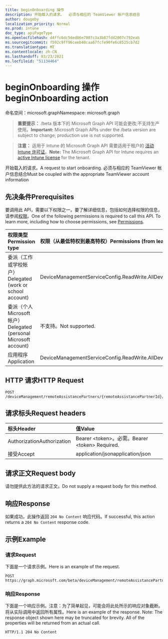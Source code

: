 ```yaml
---
title: beginOnboarding 操作
description: 开始载入的请求。  必须与相应的 TeamViewer 帐户信息结合
author: dougeby
localization_priority: Normal
ms.prod: intune
doc_type: apiPageType
ms.openlocfilehash: d4ffc6dc5ded86e7007c3a3b87fdd2007c792eab
ms.sourcegitcommit: f592c9ff96ceeb40caa67fcfe90fe6c8525cb7d2
ms.translationtype: MT
ms.contentlocale: zh-CN
ms.lasthandoff: 03/23/2021
ms.locfileid: "51134464"
---
```

# <a name="beginonboarding-action"></a><span data-ttu-id="dbf3f-104">beginOnboarding 操作</span><span class="sxs-lookup"><span data-stu-id="dbf3f-104">beginOnboarding action</span></span>

<span data-ttu-id="dbf3f-105">命名空间：microsoft.graph</span><span class="sxs-lookup"><span data-stu-id="dbf3f-105">Namespace: microsoft.graph</span></span>

> <span data-ttu-id="dbf3f-106">**重要提示：** /beta 版本下的 Microsoft Graph API 可能会更改;不支持生产使用。</span><span class="sxs-lookup"><span data-stu-id="dbf3f-106">**Important:** Microsoft Graph APIs under the /beta version are subject to change; production use is not supported.</span></span>

> <span data-ttu-id="dbf3f-107">**注意：** 适用于 Intune 的 Microsoft Graph API 需要适用于租户的 [活动 Intune 许可证](https://go.microsoft.com/fwlink/?linkid=839381)。</span><span class="sxs-lookup"><span data-stu-id="dbf3f-107">**Note:** The Microsoft Graph API for Intune requires an [active Intune license](https://go.microsoft.com/fwlink/?linkid=839381) for the tenant.</span></span>

<span data-ttu-id="dbf3f-108">开始载入的请求。</span><span class="sxs-lookup"><span data-stu-id="dbf3f-108">A request to start onboarding.</span></span>  <span data-ttu-id="dbf3f-109">必须与相应的 TeamViewer 帐户信息结合</span><span class="sxs-lookup"><span data-stu-id="dbf3f-109">Must be coupled with the appropriate TeamViewer account information</span></span>

## <a name="prerequisites"></a><span data-ttu-id="dbf3f-110">先决条件</span><span class="sxs-lookup"><span data-stu-id="dbf3f-110">Prerequisites</span></span>
<span data-ttu-id="dbf3f-p103">要调用此 API，需要以下权限之一。要了解详细信息，包括如何选择权限的信息，请参阅[权限](/graph/permissions-reference)。</span><span class="sxs-lookup"><span data-stu-id="dbf3f-p103">One of the following permissions is required to call this API. To learn more, including how to choose permissions, see [Permissions](/graph/permissions-reference).</span></span>

|<span data-ttu-id="dbf3f-113">权限类型</span><span class="sxs-lookup"><span data-stu-id="dbf3f-113">Permission type</span></span>|<span data-ttu-id="dbf3f-114">权限（从最低特权到最高特权）</span><span class="sxs-lookup"><span data-stu-id="dbf3f-114">Permissions (from least to most privileged)</span></span>|
|:---|:---|
|<span data-ttu-id="dbf3f-115">委派（工作或学校帐户）</span><span class="sxs-lookup"><span data-stu-id="dbf3f-115">Delegated (work or school account)</span></span>|<span data-ttu-id="dbf3f-116">DeviceManagementServiceConfig.ReadWrite.All</span><span class="sxs-lookup"><span data-stu-id="dbf3f-116">DeviceManagementServiceConfig.ReadWrite.All</span></span>|
|<span data-ttu-id="dbf3f-117">委派（个人 Microsoft 帐户）</span><span class="sxs-lookup"><span data-stu-id="dbf3f-117">Delegated (personal Microsoft account)</span></span>|<span data-ttu-id="dbf3f-118">不支持。</span><span class="sxs-lookup"><span data-stu-id="dbf3f-118">Not supported.</span></span>|
|<span data-ttu-id="dbf3f-119">应用程序</span><span class="sxs-lookup"><span data-stu-id="dbf3f-119">Application</span></span>|<span data-ttu-id="dbf3f-120">DeviceManagementServiceConfig.ReadWrite.All</span><span class="sxs-lookup"><span data-stu-id="dbf3f-120">DeviceManagementServiceConfig.ReadWrite.All</span></span>|

## <a name="http-request"></a><span data-ttu-id="dbf3f-121">HTTP 请求</span><span class="sxs-lookup"><span data-stu-id="dbf3f-121">HTTP Request</span></span>
<!-- {
  "blockType": "ignored"
}
-->
``` http
POST /deviceManagement/remoteAssistancePartners/{remoteAssistancePartnerId}/beginOnboarding
```

## <a name="request-headers"></a><span data-ttu-id="dbf3f-122">请求标头</span><span class="sxs-lookup"><span data-stu-id="dbf3f-122">Request headers</span></span>
|<span data-ttu-id="dbf3f-123">标头</span><span class="sxs-lookup"><span data-stu-id="dbf3f-123">Header</span></span>|<span data-ttu-id="dbf3f-124">值</span><span class="sxs-lookup"><span data-stu-id="dbf3f-124">Value</span></span>|
|:---|:---|
|<span data-ttu-id="dbf3f-125">Authorization</span><span class="sxs-lookup"><span data-stu-id="dbf3f-125">Authorization</span></span>|<span data-ttu-id="dbf3f-126">Bearer &lt;token&gt;。必需。</span><span class="sxs-lookup"><span data-stu-id="dbf3f-126">Bearer &lt;token&gt; Required.</span></span>|
|<span data-ttu-id="dbf3f-127">接受</span><span class="sxs-lookup"><span data-stu-id="dbf3f-127">Accept</span></span>|<span data-ttu-id="dbf3f-128">application/json</span><span class="sxs-lookup"><span data-stu-id="dbf3f-128">application/json</span></span>|

## <a name="request-body"></a><span data-ttu-id="dbf3f-129">请求正文</span><span class="sxs-lookup"><span data-stu-id="dbf3f-129">Request body</span></span>
<span data-ttu-id="dbf3f-130">请勿提供此方法的请求正文。</span><span class="sxs-lookup"><span data-stu-id="dbf3f-130">Do not supply a request body for this method.</span></span>

## <a name="response"></a><span data-ttu-id="dbf3f-131">响应</span><span class="sxs-lookup"><span data-stu-id="dbf3f-131">Response</span></span>
<span data-ttu-id="dbf3f-132">如果成功，此操作返回 `204 No Content` 响应代码。</span><span class="sxs-lookup"><span data-stu-id="dbf3f-132">If successful, this action returns a `204 No Content` response code.</span></span>

## <a name="example"></a><span data-ttu-id="dbf3f-133">示例</span><span class="sxs-lookup"><span data-stu-id="dbf3f-133">Example</span></span>

### <a name="request"></a><span data-ttu-id="dbf3f-134">请求</span><span class="sxs-lookup"><span data-stu-id="dbf3f-134">Request</span></span>
<span data-ttu-id="dbf3f-135">下面是一个请求示例。</span><span class="sxs-lookup"><span data-stu-id="dbf3f-135">Here is an example of the request.</span></span>
``` http
POST https://graph.microsoft.com/beta/deviceManagement/remoteAssistancePartners/{remoteAssistancePartnerId}/beginOnboarding
```

### <a name="response"></a><span data-ttu-id="dbf3f-136">响应</span><span class="sxs-lookup"><span data-stu-id="dbf3f-136">Response</span></span>
<span data-ttu-id="dbf3f-p104">下面是一个响应示例。注意：为了简单起见，可能会将此处所示的响应对象截断。将从实际调用中返回所有属性。</span><span class="sxs-lookup"><span data-stu-id="dbf3f-p104">Here is an example of the response. Note: The response object shown here may be truncated for brevity. All of the properties will be returned from an actual call.</span></span>
``` http
HTTP/1.1 204 No Content
```




